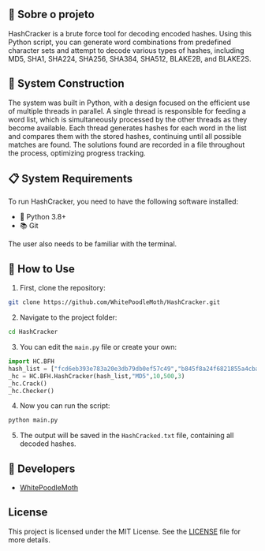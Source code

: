## 📘 Sobre o projeto
HashCracker is a brute force tool for decoding encoded hashes. Using this Python script, you can generate word combinations from predefined character sets and attempt to decode various types of hashes, including MD5, SHA1, SHA224, SHA256, SHA384, SHA512, BLAKE2B, and BLAKE2S.

## 🔧 System Construction
The system was built in Python, with a design focused on the efficient use of multiple threads in parallel. A single thread is responsible for feeding a word list, which is simultaneously processed by the other threads as they become available. Each thread generates hashes for each word in the list and compares them with the stored hashes, continuing until all possible matches are found. The solutions found are recorded in a file throughout the process, optimizing progress tracking.

## 📋 System Requirements

To run HashCracker, you need to have the following software installed:

- 🐍 Python 3.8+
- 📚 Git

The user also needs to be familiar with the terminal.

## 🚀 How to Use

1. First, clone the repository:
```bash
git clone https://github.com/WhitePoodleMoth/HashCracker.git
```

2. Navigate to the project folder:
```bash
cd HashCracker
```

3. You can edit the `main.py` file or create your own:

```python
import HC.BFH
hash_list = ["fcd6eb393e783a20e3db79db0ef57c49","b845f8a24f6821855a4cba4c5a422416"]
_hc = HC.BFH.HashCracker(hash_list,"MD5",10,500,3)
_hc.Crack()
_hc.Checker()
```

4. Now you can run the script:
```bash
python main.py
```

5. The output will be saved in the `HashCracked.txt` file, containing all decoded hashes.

## 👥 Developers
- [WhitePoodleMoth](https://github.com/WhitePoodleMoth)

## License
This project is licensed under the MIT License. See the [LICENSE](LICENSE) file for more details.
